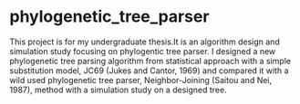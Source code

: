 phylogenetic_tree_parser
========================
This project is for my undergraduate thesis.It is an algorithm design and simulation study focusing on phylogentic tree parser. I designed a new phylogenetic tree parsing algorithm from statistical approach with a simple substitution model, JC69 (Jukes and Cantor, 1969) and compared it with a wild used phylogenetic tree parser, Neighbor-Joining (Saitou and Nei, 1987), method with a simulation study on a designed tree.
